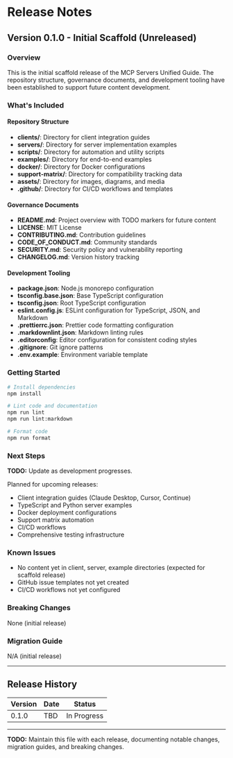 # Release Notes

## Version 0.1.0 - Initial Scaffold (Unreleased)

### Overview

This is the initial scaffold release of the MCP Servers Unified Guide. The repository structure, governance documents, and development tooling have been established to support future content development.

### What's Included

#### Repository Structure
- **clients/**: Directory for client integration guides
- **servers/**: Directory for server implementation examples
- **scripts/**: Directory for automation and utility scripts
- **examples/**: Directory for end-to-end examples
- **docker/**: Directory for Docker configurations
- **support-matrix/**: Directory for compatibility tracking data
- **assets/**: Directory for images, diagrams, and media
- **.github/**: Directory for CI/CD workflows and templates

#### Governance Documents
- **README.md**: Project overview with TODO markers for future content
- **LICENSE**: MIT License
- **CONTRIBUTING.md**: Contribution guidelines
- **CODE_OF_CONDUCT.md**: Community standards
- **SECURITY.md**: Security policy and vulnerability reporting
- **CHANGELOG.md**: Version history tracking

#### Development Tooling
- **package.json**: Node.js monorepo configuration
- **tsconfig.base.json**: Base TypeScript configuration
- **tsconfig.json**: Root TypeScript configuration
- **eslint.config.js**: ESLint configuration for TypeScript, JSON, and Markdown
- **.prettierrc.json**: Prettier code formatting configuration
- **.markdownlint.json**: Markdown linting rules
- **.editorconfig**: Editor configuration for consistent coding styles
- **.gitignore**: Git ignore patterns
- **.env.example**: Environment variable template

### Getting Started

```bash
# Install dependencies
npm install

# Lint code and documentation
npm run lint
npm run lint:markdown

# Format code
npm run format
```

### Next Steps

**TODO:** Update as development progresses.

Planned for upcoming releases:
- Client integration guides (Claude Desktop, Cursor, Continue)
- TypeScript and Python server examples
- Docker deployment configurations
- Support matrix automation
- CI/CD workflows
- Comprehensive testing infrastructure

### Known Issues

- No content yet in client, server, example directories (expected for scaffold release)
- GitHub issue templates not yet created
- CI/CD workflows not yet configured

### Breaking Changes

None (initial release)

### Migration Guide

N/A (initial release)

---

## Release History

| Version | Date | Status |
|---------|------|--------|
| 0.1.0   | TBD  | In Progress |

---

**TODO:** Maintain this file with each release, documenting notable changes, migration guides, and breaking changes.
